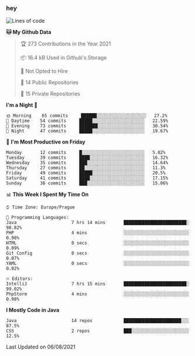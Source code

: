 ### hey

<!--START_SECTION:waka-->
![Lines of code](https://img.shields.io/badge/From%20Hello%20World%20I%27ve%20Written-107693%20lines%20of%20code-blue)

**🐱 My Github Data** 

> 🏆 273 Contributions in the Year 2021
 > 
> 📦 16.4 kB Used in Github's Storage 
 > 
> 🚫 Not Opted to Hire
 > 
> 📜 14 Public Repositories 
 > 
> 🔑 15 Private Repositories  
 > 
**I'm a Night 🦉** 

```text
🌞 Morning    65 commits     ██████░░░░░░░░░░░░░░░░░░░   27.2% 
🌆 Daytime    54 commits     █████░░░░░░░░░░░░░░░░░░░░   22.59% 
🌃 Evening    73 commits     ███████░░░░░░░░░░░░░░░░░░   30.54% 
🌙 Night      47 commits     █████░░░░░░░░░░░░░░░░░░░░   19.67%

```
📅 **I'm Most Productive on Friday** 

```text
Monday       12 commits     █░░░░░░░░░░░░░░░░░░░░░░░░   5.02% 
Tuesday      39 commits     ████░░░░░░░░░░░░░░░░░░░░░   16.32% 
Wednesday    35 commits     ███░░░░░░░░░░░░░░░░░░░░░░   14.64% 
Thursday     27 commits     ██░░░░░░░░░░░░░░░░░░░░░░░   11.3% 
Friday       49 commits     █████░░░░░░░░░░░░░░░░░░░░   20.5% 
Saturday     41 commits     ████░░░░░░░░░░░░░░░░░░░░░   17.15% 
Sunday       36 commits     ███░░░░░░░░░░░░░░░░░░░░░░   15.06%

```


📊 **This Week I Spent My Time On** 

```text
⌚︎ Time Zone: Europe/Prague

💬 Programming Languages: 
Java                     7 hrs 14 mins       ████████████████████████░   98.82% 
PHP                      4 mins              ░░░░░░░░░░░░░░░░░░░░░░░░░   0.98% 
HTML                     0 secs              ░░░░░░░░░░░░░░░░░░░░░░░░░   0.09% 
Git Config               0 secs              ░░░░░░░░░░░░░░░░░░░░░░░░░   0.07% 
YAML                     0 secs              ░░░░░░░░░░░░░░░░░░░░░░░░░   0.02%

🔥 Editors: 
IntelliJ                 7 hrs 15 mins       ████████████████████████░   99.02% 
PhpStorm                 4 mins              ░░░░░░░░░░░░░░░░░░░░░░░░░   0.98%

```

**I Mostly Code in Java** 

```text
Java                     14 repos            ██████████████████████░░░   87.5% 
CSS                      2 repos             ███░░░░░░░░░░░░░░░░░░░░░░   12.5%

```



 Last Updated on 06/08/2021
<!--END_SECTION:waka-->
